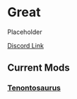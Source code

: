 # Great

Placeholder

[Discord Link](#)

## Current Mods

### [Tenontosaurus](./Path-of-Titans-Great.md)